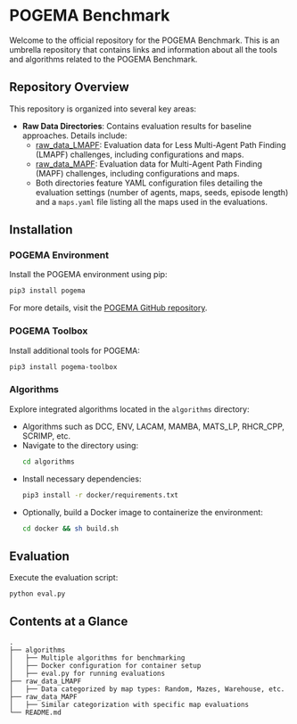 # POGEMA Benchmark

Welcome to the official repository for the POGEMA Benchmark. This is an umbrella repository that contains links and information about all the tools and algorithms related to the POGEMA Benchmark.

## Repository Overview

This repository is organized into several key areas:

- **Raw Data Directories**: Contains evaluation results for baseline approaches. Details include:
  - [raw_data_LMAPF](https://github.com/Tviskaron/pogema_benchmark/tree/main/raw_data_LMAPF): Evaluation data for Less Multi-Agent Path Finding (LMAPF) challenges, including configurations and maps.
  - [raw_data_MAPF](https://github.com/Tviskaron/pogema_benchmark/tree/main/raw_data_MAPF): Evaluation data for Multi-Agent Path Finding (MAPF) challenges, including configurations and maps.
  - Both directories feature YAML configuration files detailing the evaluation settings (number of agents, maps, seeds, episode length) and a `maps.yaml` file listing all the maps used in the evaluations.

## Installation

### POGEMA Environment
Install the POGEMA environment using pip:
```bash
pip3 install pogema
```
For more details, visit the [POGEMA GitHub repository](https://github.com/AIRI-Institute/pogema).

### POGEMA Toolbox
Install additional tools for POGEMA:
```bash
pip3 install pogema-toolbox
```

### Algorithms
Explore integrated algorithms located in the `algorithms` directory:
- Algorithms such as DCC, ENV, LACAM, MAMBA, MATS_LP, RHCR_CPP, SCRIMP, etc.
- Navigate to the directory using:
  ```bash
  cd algorithms
  ```
- Install necessary dependencies:
  ```bash
  pip3 install -r docker/requirements.txt
  ```
- Optionally, build a Docker image to containerize the environment:
  ```bash
  cd docker && sh build.sh
  ```

## Evaluation

Execute the evaluation script:
```bash
python eval.py
```
## Contents at a Glance

```plaintext
.
├── algorithms
│   ├── Multiple algorithms for benchmarking
│   ├── Docker configuration for container setup
│   ├── eval.py for running evaluations
├── raw_data_LMAPF
│   ├── Data categorized by map types: Random, Mazes, Warehouse, etc.
├── raw_data_MAPF
│   ├── Similar categorization with specific map evaluations
└── README.md
```
